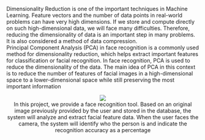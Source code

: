 Dimensionality Reduction is one of the important techniques in Machine Learning. Feature vectors and the number of data points in real-world problems can have very high dimensions. If we store and compute directly on such high-dimensional data, we will face many difficulties. Therefore, reducing the dimensionality of data is an important step in many problems. It is also considered a method of data compression.<br /> 
Principal Component Analysis (PCA) in face recognition is a commonly used method for dimensionality reduction, which helps extract important features for classification or facial recognition. In face recognition, PCA is used to reduce the dimensionality of the data. The main idea of PCA in this context is to reduce the number of features of facial images in a high-dimensional space to a lower-dimensional space while still preserving the most important information <br />  
<div style="text-align: center"><img src="https://github.com/user-attachments/assets/a9611158-8140-4102-9dc7-c64214d386be"</div><br />
In this project, we provide a face recognition tool. Based on an original image previously provided by the user and stored in the database, the system will analyze and extract facial feature data. When the user faces the camera, the system will identify who the person is and indicate the recognition accuracy as a percentage
